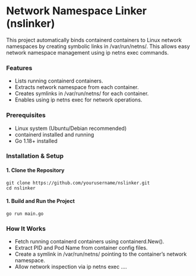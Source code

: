 # Network Namespace Linker (nslinker)
This project automatically binds containerd containers to Linux network namespaces by creating symbolic links in /var/run/netns/. This allows easy network namespace management using ip netns exec commands.

### Features
- Lists running containerd containers.
- Extracts network namespace from each container.
- Creates symlinks in /var/run/netns/ for each container.
- Enables using ip netns exec <pod-name> for network operations.

### Prerequisites
- Linux system (Ubuntu/Debian recommended)
- containerd installed and running
- Go 1.18+ installed

### Installation & Setup
#### 1. Clone the Repository
    git clone https://github.com/yourusername/nslinker.git
    cd nslinker
    
#### 1. Build and Run the Project
    go run main.go

### How It Works
- Fetch running containerd containers using containerd.New().
- Extract PID and Pod Name from container config files.
- Create a symlink in /var/run/netns/<pod-name> pointing to the container’s network namespace.
- Allow network inspection via ip netns exec <pod-name> ....
